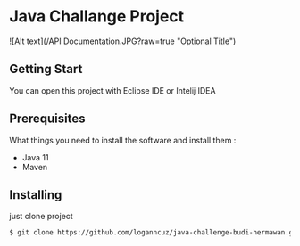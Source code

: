 Java Challange Project
=====================================

![Alt text](/API Documentation.JPG?raw=true "Optional Title")

## Getting Start

You can open this project with Eclipse IDE or Intelij IDEA

## Prerequisites

What things you need to install the software and install them :

* Java 11
* Maven 

## Installing

just clone project  

```sh
$ git clone https://github.com/loganncuz/java-challenge-budi-hermawan.git

```


 
